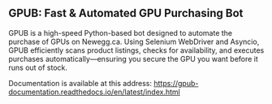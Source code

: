GPUB: Fast & Automated GPU Purchasing Bot
-------------------------------------------
GPUB is a high-speed Python-based bot designed to automate the purchase of GPUs on Newegg.ca. 
Using Selenium WebDriver and Asyncio, GPUB efficiently scans product listings, checks for
availability, and executes purchases automatically—ensuring you secure the GPU you want before
it runs out of stock.


Documentation is available at this address: 
https://gpub-documentation.readthedocs.io/en/latest/index.html


